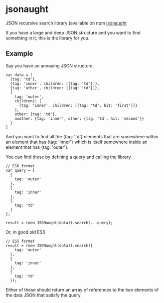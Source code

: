 # jsonaught
JSON recursive search library (available on npm [jsonaught](https://www.npmjs.com/search?q=jsonaught)

If you have a large and deep JSON structure and you want to find something in it, this is the library for you.

## Example

Say you have an annoying JSON structure.

    var data = [
      {tag: 'td'},
      {tag: 'inner', children: [{tag: 'td'}]},
      {tag: 'other', children: [{tag: 'td'}]},
      {
        tag: 'outer',
        children1: [
          {tag: 'inner', children: [{tag: 'td', hit: 'first'}]}
        ],
        other: {tag: 'td'},
        another: {tag: 'inner', other: {tag: 'td', hit: 'second'}}
      }
    ]
    
And you want to find all the {tag: 'td'} elements that are somewhere within
an element that has {tag: 'inner'} which is itself somewhere inside an
element that has {tag: 'outer'}.

You can find these by defining a query and calling the library

    // ES6 format
    var query = [
      {
        tag: 'outer'
      },
      {
        tag: 'inner'
      },
      {
        tag: 'td'
      }
    ];

    result = (new JSONaught(data)).search(...query);

Or, in good old ES5

    // ES5 format
    result = (new JSONaught(data)).search({
        tag: 'outer'
      },
      {
        tag: 'inner'
      },
      {
        tag: 'td'
      });

Either of these should return an array of references to the two elements of the data JSON that satisfy the query.
